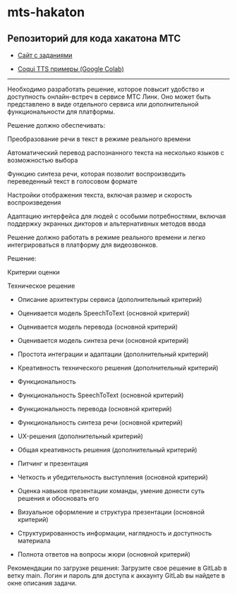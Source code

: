 # mts-hakaton
Репозиторий для кода хакатона МТС
---

- [Сайт с заданиями]()

- [Coqui TTS примеры (Google Colab)](https://colab.research.google.com/github/snakers4/silero-models/blob/master/examples_tts.ipynb#scrollTo=stupid-naples)

---

Необходимо разработать решение, которое повысит удобство и доступность онлайн-встреч в сервисе МТС Линк. Оно может быть представлено в виде отдельного сервиса или дополнительной функциональности для платформы.

Решение должно обеспечивать:

Преобразование речи в текст в режиме реального времени

Автоматический перевод распознанного текста на несколько языков с возможностью выбора

Функцию синтеза речи, которая позволит воспроизводить переведенный текст в голосовом формате

Настройки отображения текста, включая размер и скорость воспроизведения

Адаптацию интерфейса для людей с особыми потребностями, включая поддержку экранных дикторов и альтернативных методов ввода

Решение должно работать в режиме реального времени и легко интегрироваться в платформу для видеозвонков.
 

Решение:

Критерии оценки


Техническое решение

- Описание архитектуры сервиса (дополнительный критерий)
- Оценивается модель SpeechToText (основной критерий)
- Оценивается модель перевода (основной критерий)
- Оценивается модель синтеза речи (основной критерий)
- Простота интеграции и адаптации (дополнительный критерий)
- Креативность технического решения (дополнительный критерий)
- Функциональность 

- Функциональность SpeechToText (основной критерий)
- Функциональность перевода (основной критерий)
- Функциональность синтеза речи (основной критерий)
- UX-решения (дополнительный критерий)
- Общая креативность решения (дополнительный критерий)
- Питчинг и презентация 

- Четкость и убедительность выступления (основной критерий)
- Оценка навыков презентации команды, умение донести суть решения и обосновать его
- Визуальное оформление и структура презентации (основной критерий)
- Структурированность информации, наглядность и доступность материала
- Полнота ответов на вопросы жюри (основной критерий)


Рекомендации по загрузке решения: 
Загрузите свое решение в GitLab в ветку main. Логин и пароль для доступа к аккаунту GitLab вы найдете в окне описания задачи. 

 

